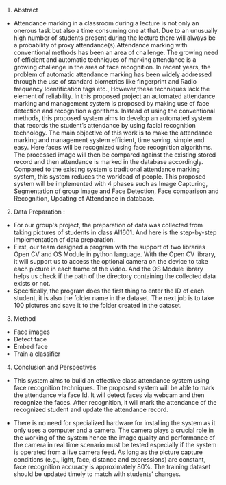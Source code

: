1. Abstract 
- Attendance marking in a classroom during a lecture is not only an onerous task but also a time consuming one at that. Due to an unusually high number of students present during the lecture there will always be a probability of proxy attendance(s).Attendance marking with conventional methods has been an area of challenge. The growing need of efficient and automatic techniques of marking attendance is a growing challenge in the area of face recognition. In recent years, the problem of automatic attendance marking has been widely addressed through the use of standard biometrics like fingerprint and Radio frequency Identification tags etc., However,these techniques lack the element of reliability. In this proposed project an automated attendance marking and management system is proposed by making use of face detection and recognition algorithms. Instead of using the conventional methods, this proposed system aims to develop an automated system that records the student’s attendance by using facial recognition technology. The main objective of this work is to make the attendance marking and management system efficient, time saving, simple and easy. Here faces will be recognized using face recognition algorithms. The processed image will then be compared against the existing stored record and then attendance is marked in the database accordingly. Compared to the existing system's traditional attendance marking system, this system reduces the workload of people. This proposed system will be implemented with 4 phases such as Image Capturing, Segmentation of group image and Face Detection, Face comparison and Recognition, Updating of Attendance in database.

2. Data Preparation : 
- For our group's project, the preparation of data was collected from taking pictures of students in class AI1601. And here is the step-by-step implementation of data preparation.
- First, our team designed a program with the support of two libraries Open CV and OS Module in python language. With the Open CV library, it will support us to access the optional camera on the device to take each picture in each frame of the video. And the OS Module library helps us check if the path of the directory containing the collected data exists or not.
- Specifically, the program does the first thing to enter the ID of each student, it is also the folder name in the dataset. The next job is to take 100 pictures and save it to the folder created in the dataset.

3. Method
- Face images
- Detect face
- Embed face
- Train a classifier

4. Conclusion and Perspectives 
- This system  aims  to  build  an  effective  class  attendance system using face recognition techniques. The proposed system will be able to mark the attendance via face Id. It will detect faces via webcam and then recognize the faces. After recognition,  it  will  mark  the  attendance  of  the  recognized student and update the attendance record.

- There is no need for specialized hardware for installing the system as it only uses a computer and a camera. The camera plays a crucial role in the working of the system hence the image quality and performance of the camera in real time scenario must be tested especially if the system is operated from a live camera feed. As long as the picture capture conditions (e.g., light, face, distance and expressions) are constant, face recognition accuracy is approximately 80%. The training dataset should be updated timely to match with students’ changes.

